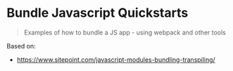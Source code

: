 # Bundle Javascript Quickstarts
> Examples of how to bundle a JS app - using webpack and other tools


Based on:

- https://www.sitepoint.com/javascript-modules-bundling-transpiling/
